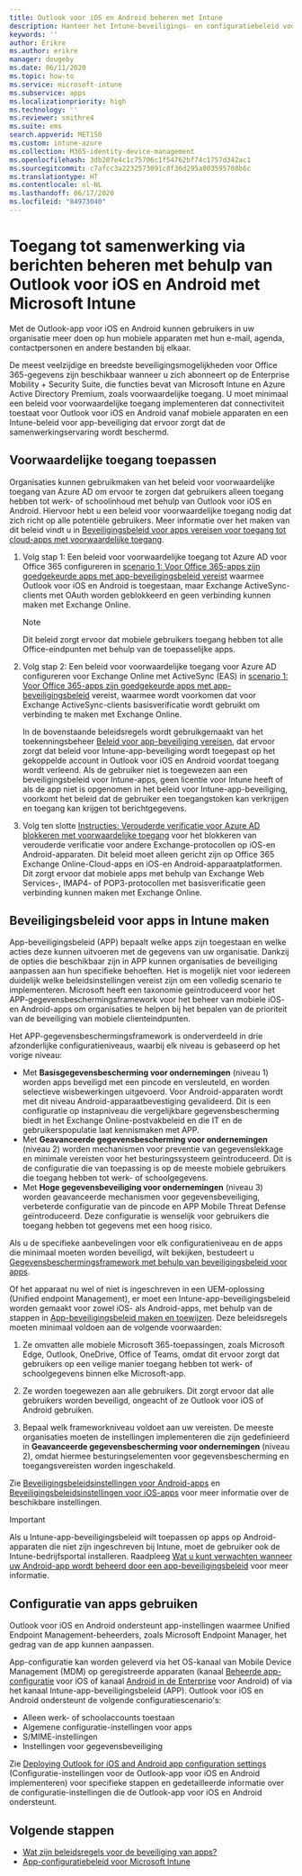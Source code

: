 ```yaml
---
title: Outlook voor iOS en Android beheren met Intune
description: Hanteer het Intune-beveiligings- en configuratiebeleid voor apps met Outlook voor iOS en Android zodat samenwerkingservaringen voor teams altijd onder veilige omstandigheden toegankelijk zijn.
keywords: ''
author: Erikre
ms.author: erikre
manager: dougeby
ms.date: 06/11/2020
ms.topic: how-to
ms.service: microsoft-intune
ms.subservice: apps
ms.localizationpriority: high
ms.technology: ''
ms.reviewer: smithre4
ms.suite: ems
search.appverid: MET150
ms.custom: intune-azure
ms.collection: M365-identity-device-management
ms.openlocfilehash: 3db207e4c1c75706c1f54762bf74c1757d342ac1
ms.sourcegitcommit: c7afcc3a2232573091c8f36d295a803595708b6c
ms.translationtype: HT
ms.contentlocale: nl-NL
ms.lasthandoff: 06/17/2020
ms.locfileid: "84973040"
---
```

# <a name="manage-messaging-collaboration-access-by-using-outlook-for-ios-and-android-with-microsoft-intune"></a>Toegang tot samenwerking via berichten beheren met behulp van Outlook voor iOS en Android met Microsoft Intune

Met de Outlook-app voor iOS en Android kunnen gebruikers in uw organisatie meer doen op hun mobiele apparaten met hun e-mail, agenda, contactpersonen en andere bestanden bij elkaar.

De meest veelzijdige en breedste beveiligingsmogelijkheden voor Office 365-gegevens zijn beschikbaar wanneer u zich abonneert op de Enterprise Mobility + Security Suite, die functies bevat van Microsoft Intune en Azure Active Directory Premium, zoals voorwaardelijke toegang. U moet minimaal een beleid voor voorwaardelijke toegang implementeren dat connectiviteit toestaat voor Outlook voor iOS en Android vanaf mobiele apparaten en een Intune-beleid voor app-beveiliging dat ervoor zorgt dat de samenwerkingservaring wordt beschermd.

## <a name="apply-conditional-access"></a>Voorwaardelijke toegang toepassen
Organisaties kunnen gebruikmaken van het beleid voor voorwaardelijke toegang van Azure AD om ervoor te zorgen dat gebruikers alleen toegang hebben tot werk- of schoolinhoud met behulp van Outlook voor iOS en Android. Hiervoor hebt u een beleid voor voorwaardelijke toegang nodig dat zich richt op alle potentiële gebruikers. Meer informatie over het maken van dit beleid vindt u in [Beveiligingsbeleid voor apps vereisen voor toegang tot cloud-apps met voorwaardelijke toegang](https://docs.microsoft.com/azure/active-directory/conditional-access/app-protection-based-conditional-access).

1. Volg stap 1: Een beleid voor voorwaardelijke toegang tot Azure AD voor Office 365 configureren in [scenario 1: Voor Office 365-apps zijn goedgekeurde apps met app-beveiligingsbeleid vereist](https://docs.microsoft.com/azure/active-directory/conditional-access/app-protection-based-conditional-access#scenario-1-office-365-apps-require-approved-apps-with-app-protection-policies) waarmee Outlook voor iOS en Android is toegestaan, maar Exchange ActiveSync-clients met OAuth worden geblokkeerd en geen verbinding kunnen maken met Exchange Online.

   > [!NOTE]
   > Dit beleid zorgt ervoor dat mobiele gebruikers toegang hebben tot alle Office-eindpunten met behulp van de toepasselijke apps.

2. Volg stap 2: Een beleid voor voorwaardelijke toegang voor Azure AD configureren voor Exchange Online met ActiveSync (EAS) in [scenario 1: Voor Office 365-apps zijn goedgekeurde apps met app-beveiligingsbeleid](https://docs.microsoft.com/azure/active-directory/conditional-access/app-protection-based-conditional-access#scenario-1-office-365-apps-require-approved-apps-with-app-protection-policies) vereist, waarmee wordt voorkomen dat voor Exchange ActiveSync-clients basisverificatie wordt gebruikt om verbinding te maken met Exchange Online.

   In de bovenstaande beleidsregels wordt gebruikgemaakt van het toekenningsbeheer [Beleid voor app-beveiliging vereisen](https://docs.microsoft.com/azure/active-directory/active-directory-conditional-access-technical-reference), dat ervoor zorgt dat beleid voor Intune-app-beveiliging wordt toegepast op het gekoppelde account in Outlook voor iOS en Android voordat toegang wordt verleend. Als de gebruiker niet is toegewezen aan een beveiligingsbeleid voor Intune-apps, geen licentie voor Intune heeft of als de app niet is opgenomen in het beleid voor Intune-app-beveiliging, voorkomt het beleid dat de gebruiker een toegangstoken kan verkrijgen en toegang kan krijgen tot berichtgegevens.

3. Volg ten slotte [Instructies: Verouderde verificatie voor Azure AD blokkeren met voorwaardelijke toegang](https://docs.microsoft.com/azure/active-directory/conditional-access/block-legacy-authentication) voor het blokkeren van verouderde verificatie voor andere Exchange-protocollen op iOS-en Android-apparaten. Dit beleid moet alleen gericht zijn op Office 365 Exchange Online-Cloud-apps en iOS-en Android-apparaatplatformen. Dit zorgt ervoor dat mobiele apps met behulp van Exchange Web Services-, IMAP4- of POP3-protocollen met basisverificatie geen verbinding kunnen maken met Exchange Online.

## <a name="create-intune-app-protection-policies"></a>Beveiligingsbeleid voor apps in Intune maken

App-beveiligingsbeleid (APP) bepaalt welke apps zijn toegestaan en welke acties deze kunnen uitvoeren met de gegevens van uw organisatie. Dankzij de opties die beschikbaar zijn in APP kunnen organisaties de beveiliging aanpassen aan hun specifieke behoeften. Het is mogelijk niet voor iedereen duidelijk welke beleidsinstellingen vereist zijn om een volledig scenario te implementeren. Microsoft heeft een taxonomie geïntroduceerd voor het APP-gegevensbeschermingsframework voor het beheer van mobiele iOS- en Android-apps om organisaties te helpen bij het bepalen van de prioriteit van de beveiliging van mobiele clienteindpunten.

Het APP-gegevensbeschermingsframework is onderverdeeld in drie afzonderlijke configuratieniveaus, waarbij elk niveau is gebaseerd op het vorige niveau:

- Met **Basisgegevensbescherming voor ondernemingen** (niveau 1) worden apps beveiligd met een pincode en versleuteld, en worden selectieve wisbewerkingen uitgevoerd. Voor Android-apparaten wordt met dit niveau Android-apparaatbevestiging gevalideerd. Dit is een configuratie op instapniveau die vergelijkbare gegevensbescherming biedt in het Exchange Online-postvakbeleid en die IT en de gebruikerspopulatie laat kennismaken met APP.
- Met **Geavanceerde gegevensbescherming voor ondernemingen** (niveau 2) worden mechanismen voor preventie van gegevenslekkage en minimale vereisten voor het besturingssysteem geïntroduceerd. Dit is de configuratie die van toepassing is op de meeste mobiele gebruikers die toegang hebben tot werk- of schoolgegevens.
- Met **Hoge gegevensbeveiliging voor ondernemingen** (niveau 3) worden geavanceerde mechanismen voor gegevensbeveiliging, verbeterde configuratie van de pincode en APP Mobile Threat Defense geïntroduceerd. Deze configuratie is wenselijk voor gebruikers die toegang hebben tot gegevens met een hoog risico.

Als u de specifieke aanbevelingen voor elk configuratieniveau en de apps die minimaal moeten worden beveiligd, wilt bekijken, bestudeert u [Gegevensbeschermingsframework met behulp van beveiligingsbeleid voor apps](app-protection-framework.md).

Of het apparaat nu wel of niet is ingeschreven in een UEM-oplossing (Unified endpoint Management), er moet een Intune-app-beveiligingsbeleid worden gemaakt voor zowel iOS- als Android-apps, met behulp van de stappen in [App-beveiligingsbeleid maken en toewijzen](app-protection-policies.md). Deze beleidsregels moeten minimaal voldoen aan de volgende voorwaarden:

1. Ze omvatten alle mobiele Microsoft 365-toepassingen, zoals Microsoft Edge, Outlook, OneDrive, Office of Teams, omdat dit ervoor zorgt dat gebruikers op een veilige manier toegang hebben tot werk- of schoolgegevens binnen elke Microsoft-app.

2. Ze worden toegewezen aan alle gebruikers. Dit zorgt ervoor dat alle gebruikers worden beveiligd, ongeacht of ze Outlook voor iOS of Android gebruiken.

3. Bepaal welk frameworkniveau voldoet aan uw vereisten. De meeste organisaties moeten de instellingen implementeren die zijn gedefinieerd in **Geavanceerde gegevensbescherming voor ondernemingen** (niveau 2), omdat hiermee besturingselementen voor gegevensbescherming en toegangsvereisten worden ingeschakeld.

Zie [Beveiligingsbeleidsinstellingen voor Android-apps](app-protection-policy-settings-android.md) en [Beveiligingsbeleidsinstellingen voor iOS-apps](app-protection-policy-settings-ios.md) voor meer informatie over de beschikbare instellingen.

> [!IMPORTANT]
> Als u Intune-app-beveiligingsbeleid wilt toepassen op apps op Android-apparaten die niet zijn ingeschreven bij Intune, moet de gebruiker ook de Intune-bedrijfsportal installeren. Raadpleeg [Wat u kunt verwachten wanneer uw Android-app wordt beheerd door een app-beveiligingsbeleid](../fundamentals/end-user-mam-apps-android.md) voor meer informatie.

## <a name="utilize-app-configuration"></a>Configuratie van apps gebruiken

Outlook voor iOS en Android ondersteunt app-instellingen waarmee Unified Endpoint Management-beheerders, zoals Microsoft Endpoint Manager, het gedrag van de app kunnen aanpassen.

App-configuratie kan worden geleverd via het OS-kanaal van Mobile Device Management (MDM) op geregistreerde apparaten (kanaal [Beheerde app-configuratie](https://developer.apple.com/library/content/samplecode/sc2279/Introduction/Intro.html) voor iOS of kanaal [Android in de Enterprise](https://developer.android.com/work/managed-configurations) voor Android) of via het kanaal Intune-app-beveiligingsbeleid (APP). Outlook voor iOS en Android ondersteunt de volgende configuratiescenario's:

- Alleen werk- of schoolaccounts toestaan
- Algemene configuratie-instellingen voor apps
- S/MIME-instellingen
- Instellingen voor gegevensbeveiliging

Zie [Deploying Outlook for iOS and Android app configuration settings](https://docs.microsoft.com/exchange/clients-and-mobile-in-exchange-online/outlook-for-ios-and-android/outlook-for-ios-and-android-configuration-with-microsoft-intune) (Configuratie-instellingen voor de Outlook-app voor iOS en Android implementeren) voor specifieke stappen en gedetailleerde informatie over de configuratie-instellingen die de Outlook-app voor iOS en Android ondersteunt.

## <a name="next-steps"></a>Volgende stappen

- [Wat zijn beleidsregels voor de beveiliging van apps?](app-protection-policy.md) 
- [App-configuratiebeleid voor Microsoft Intune](app-configuration-policies-overview.md)